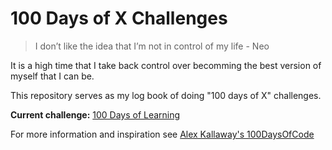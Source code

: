 # 100 Days of X Challenges

> I don’t like the idea that I’m not in control of my life - Neo

It is a high time that I take back control over becomming the best version of myself that I can be.

This repository serves as my log book of doing "100 days of X" challenges.

**Current challenge:** [100 Days of Learning](2021%20March/100DaysOfLearning/100DaysOfLearning.md)

For more information and inspiration see [Alex Kallaway's 100DaysOfCode](https://www.100daysofcode.com/)
